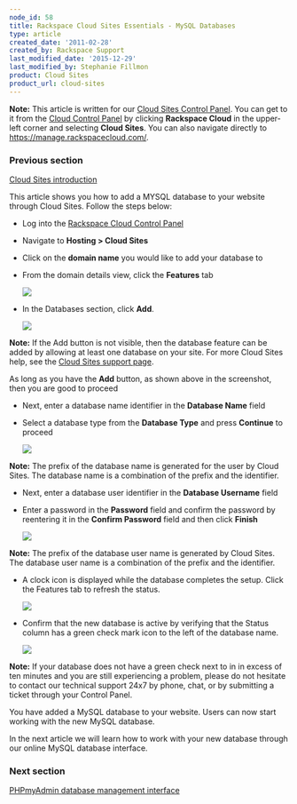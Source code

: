 ```yaml
---
node_id: 58
title: Rackspace Cloud Sites Essentials - MySQL Databases
type: article
created_date: '2011-02-28'
created_by: Rackspace Support
last_modified_date: '2015-12-29'
last_modified_by: Stephanie Fillmon
product: Cloud Sites
product_url: cloud-sites
---
```


**Note:** This article is written for our [Cloud Sites Control Panel](https://manage.rackspacecloud.com/). You can get to it from the [Cloud Control Panel](https://mycloud.rackspace.com) by clicking **Rackspace Cloud** in the upper-left corner and selecting **Cloud Sites**. You can also navigate directly to <https://manage.rackspacecloud.com/>.

### Previous section

[Cloud Sites introduction](/how-to/cloud-sites)

This article shows you how to add a MYSQL database to your website
through Cloud Sites. Follow the steps below:

-   Log into the [Rackspace Cloud Control Panel](http://manage.rackspacecloud.com)
-   Navigate to **Hosting > Cloud Sites**
-   Click on the **domain name** you would like to add your database to
-   From the domain details view, click the **Features** tab

    ![](http://c806394.r94.cf2.rackcdn.com/featurestab.png)

-   In the Databases section, click **Add**.

    ![](http://c806394.r94.cf2.rackcdn.com/adddatabase.png)

  **Note:** If the Add button is not visible, then the database feature
can be added by allowing at least one database on your site. For more
Cloud Sites help, see the [Cloud Sites support page](/how-to/cloud-sites).

  As long as you have the **Add** button, as shown above in the
screenshot, then you are good to proceed

-   Next, enter a database name identifier in the **Database Name**
    field
-   Select a database type from the **Database Type** and press
    **Continue** to proceed

    ![](http://c806394.r94.cf2.rackcdn.com/databasename.png)

  **Note:** The prefix of the database name is generated for the user by
Cloud Sites. The database name is a combination of the prefix and the
identifier.

-   Next, enter a database user identifier in the **Database Username**
    field

-   Enter a password in the **Password** field and confirm the password
    by reentering it in the **Confirm Password** field and then click
    **Finish**

    ![](http://c806394.r94.cf2.rackcdn.com/databaseuser.png)

  **Note:** The prefix of the database user name is generated by Cloud
Sites. The database user name is a combination of the prefix and the
identifier.

-   A clock icon is displayed while the database completes the setup.
    Click the Features tab to refresh the status.

    ![](http://c806394.r94.cf2.rackcdn.com/pendingdatabase.png)

-   Confirm that the new database is active by verifying that the
    Status column has a green check mark icon to the left of the
    database name.

    ![](http://c806394.r94.cf2.rackcdn.com/databaseready.png)

  **Note:** If your database does not have a green check next to in in
excess of ten minutes and you are still experiencing a problem, please
do not hesitate to contact our technical support 24x7 by phone, chat, or
by submitting a ticket through your Control Panel.

You have added a MySQL database to your website. Users can now start
working with the new MySQL database.

In the next article we will learn how to work with your new database
through our online MySQL database interface.

### Next section

[PHPmyAdmin database management interface](/how-to/rackspace-cloud-sites-essentials-phpmyadmin-database-management-interface)
